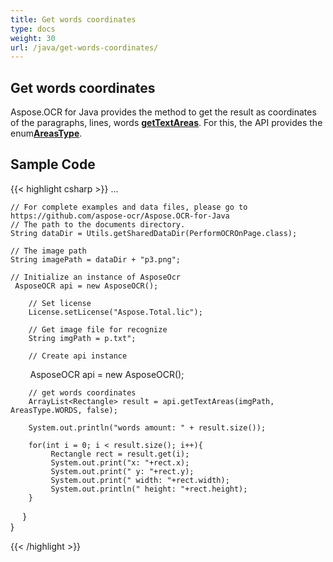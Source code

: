 ```yaml
---
title: Get words coordinates
type: docs
weight: 30
url: /java/get-words-coordinates/
---
```


## **Get words coordinates**
Aspose.OCR for Java provides the method to get the result as coordinates of the paragraphs, lines, words [**getTextAreas**](https://reference.aspose.com/ocr/java/com.aspose.ocr/AsposeOCR#getTextAreas ). 
For this, the API provides the enum[**AreasType**](https://reference.aspose.com/ocr/java/com.aspose.ocr/AreasType ).

## Sample Code

{{< highlight csharp >}}
...

	// For complete examples and data files, please go to https://github.com/aspose-ocr/Aspose.OCR-for-Java
	// The path to the documents directory.
	String dataDir = Utils.getSharedDataDir(PerformOCROnPage.class);

	// The image path
	String imagePath = dataDir + "p3.png";

	// Initialize an instance of AsposeOcr
	 AsposeOCR api = new AsposeOCR();

        // Set license 
        License.setLicense("Aspose.Total.lic");
        
        // Get image file for recognize     
        String imgPath = p.txt";

		// Create api instance
        AsposeOCR api = new AsposeOCR();
		
	    // get words coordinates
        ArrayList<Rectangle> result = api.getTextAreas(imgPath, AreasType.WORDS, false);
		
		System.out.println("words amount: " + result.size());
		
		for(int i = 0; i < result.size(); i++){
    		 Rectangle rect = result.get(i);
    		 System.out.print("x: "+rect.x);
			 System.out.print(" y: "+rect.y);
			 System.out.print(" width: "+rect.width);
			 System.out.println(" height: "+rect.height);
    	}
    	}	
    }
    
   
{{< /highlight >}}


